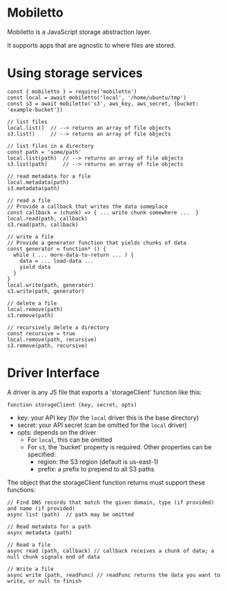 Mobiletto
=========

Mobiletto is a JavaScript storage abstraction layer.

It supports apps that are agnostic to where files are stored.

# Using storage services
    const { mobiletto } = require('mobiletto')
    const local = await mobiletto('local', '/home/ubuntu/tmp')
    const s3 = await mobiletto('s3', aws_key, aws_secret, {bucket: 'example-bucket'})

    // list files
    local.list()  // --> returns an array of file objects
    s3.list()     // --> returns an array of file objects

    // list files in a directory
    const path = 'some/path'
    local.list(path)  // --> returns an array of file objects
    s3.list(path)     // --> returns an array of file objects
    
    // read metadata for a file
    local.metadata(path)
    s3.metadata(path)
    
    // read a file
    // Provide a callback that writes the data someplace
    const callback = (chunk) => { ... write chunk somewhere ...  } 
    local.read(path, callback)
    s3.read(path, callback)
    
    // write a file
    // Provide a generator function that yields chunks of data 
    const generator = function* () {
      while ( ... more-data-to-return ... ) {
        data = ... load-data ...
        yield data
      }
    } 
    local.write(path, generator)
    s3.write(path, generator)

    // delete a file
    local.remove(path)
    s3.remove(path)

    // recursively delete a directory
    const recursive = true
    local.remove(path, recursive)
    s3.remove(path, recursive)

# Driver Interface
A driver is any JS file that exports a 'storageClient' function like this:

    function storageClient (key, secret, opts)

* key: your API key (for the `local` driver this is the base directory)
* secret: your API secret (can be omitted for the `local` driver)
* opts: depends on the driver
  * For `local`, this can be omitted
  * For `s3`, the 'bucket' property is required. Other properties can be specified:
    * region: the S3 region (default is us-east-1)
    * prefix: a prefix to prepend to all S3 paths

The object that the storageClient function returns must support these functions:

    // Find DNS records that match the given domain, type (if provided) and name (if provided)
    async list (path)  // path may be omitted
    
    // Read metadata for a path
    async metadata (path)
    
    // Read a file
    async read (path, callback) // callback receives a chunk of data; a null chunk signals end of data

    // Write a file
    async write (path, readFunc) // readFunc returns the data you want to write, or null to finish
